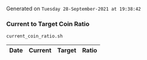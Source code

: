 Generated on `Tuesday 28-September-2021 at 19:38:42`

### Current to Target Coin Ratio
`current_coin_ratio.sh`

Date|Current|Target|Ratio
---|---|---|---
